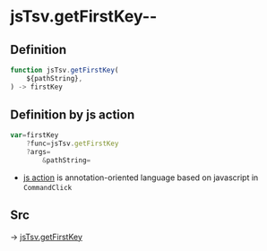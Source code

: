 # jsTsv.getFirstKey--

## Definition

```js.js
function jsTsv.getFirstKey(
	${pathString},
) -> firstKey
```


## Definition by js action

```js.js
var=firstKey
	?func=jsTsv.getFirstKey
	?args=
		&pathString=
```

- [js action](#) is annotation-oriented language based on javascript in `CommandClick`

## Src

-> [jsTsv.getFirstKey](https://github.com/puutaro/CommandClick/blob/master/app/src/main/java/com/puutaro/commandclick/fragment_lib/terminal_fragment/js_interface/tsv/JsTsv.kt#L24)


